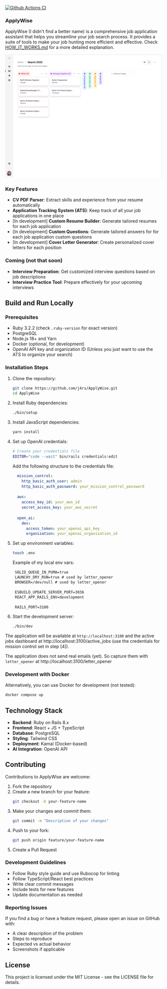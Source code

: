 [![Github Actions CI](https://github.com/j4rs/ApplyWise/actions/workflows/ci.yml/badge.svg)](https://github.com/j4rs/ApplyWise/actions/workflows/ci.yml)

### ApplyWise

ApplyWise (I didn't find a better name) is a comprehensive job application assistant that helps you streamline your job search process. It provides a suite of tools to make your job hunting more efficient and effective. Check [HOW_IT_WORKS.md](HOW_IT_WORKS.md) for a more detailed explanation.


![ApplyWise Dashboard](./doc/apply-wise-dashboard.png)


### Key Features

- **CV PDF Parser**: Extract skills and experience from your resume automatically
- **Application Tracking System (ATS)**: Keep track of all your job applications in one place
- [In development] **Custom Resume Builder**: Generate tailored resumes for each job application
- [In development] **Custom Questions**: Generate tailored answers for for each job application custom questions
- [In development] **Cover Letter Generator**: Create personalized cover letters for each position

### Coming (not that soon)
- **Interview Preparation**: Get customized interview questions based on job descriptions
- **Interview Practice Tool**: Prepare effectively for your upcoming interviews


## Build and Run Locally

### Prerequisites

- Ruby 3.2.2 (check `.ruby-version` for exact version)
- PostgreSQL
- Node.js 18+ and Yarn
- Docker (optional, for development)
- OpenAI API key and organization ID (Unless you just want to use the ATS to organize your search)

### Installation Steps

1. Clone the repository:

   ```bash
   git clone https://github.com/j4rs/ApplyWise.git
   cd ApplyWise
   ```
2. Install Ruby dependencies:

   ```bash
   ./bin/setup
   ```
3. Install JavaScript dependencies:

   ```bash
   yarn install
   ```
4. Set up OpenAI credentials:

   ```bash
   # Create your credentials file
   EDITOR="code --wait" bin/rails credentials:edit
   ```

   Add the following structure to the credentials file:

   ```yaml
     mission_control:
       http_basic_auth_user: admin
       http_basic_auth_password: your_mission_control_password

     aws:
       access_key_id: your_aws_id
       secret_access_key: your_aws_secret

     open_ai:
       dev:
         access_token: your_openai_api_key
         organization: your_openai_organization_id
   ```

5. Set up environment variables:

   ```bash
   touch .env
   ```

   Example of my local env vars:

   ```
    SOLID_QUEUE_IN_PUMA=true
    LAUNCHY_DRY_RUN=true # used by letter_opener
    BROWSER=/dev/null # used by letter_opener

    ESBUILD_UPDATE_SERVER_PORT=3036
    REACT_APP_RAILS_ENV=development

    RAILS_PORT=3100
   ```

7. Start the development server:
   ```bash
   ./bin/dev
   ```

The application will be available at `http://localhost:3100` and the active jobs dashboard at http://localhost:3100/active_jobs (use the credentials for mission control set in step [4]).

The application does not send real emails (yet). So capture them with `letter_opener` at http://localhost:3100/letter_opener

### Development with Docker

Alternatively, you can use Docker for development (not tested):

```bash
docker compose up
```

## Technology Stack

- **Backend**: Ruby on Rails 8.x
- **Frontend**: React + JS + TypeScript
- **Database**: PostgreSQL
- **Styling**: Tailwind CSS
- **Deployment**: Kamal (Docker-based)
- **AI Integration**: OpenAI API

## Contributing

Contributions to ApplyWise are welcome:

1. Fork the repository
2. Create a new branch for your feature:
   ```bash
   git checkout -b your-feature-name
   ```
3. Make your changes and commit them:
   ```bash
   git commit -m "Description of your changes"
   ```
4. Push to your fork:
   ```bash
   git push origin feature/your-feature-name
   ```
5. Create a Pull Request

### Development Guidelines

- Follow Ruby style guide and use Rubocop for linting
- Follow TypeScript/React best practices
- Write clear commit messages
- Include tests for new features
- Update documentation as needed

### Reporting Issues

If you find a bug or have a feature request, please open an issue on GitHub with:

- A clear description of the problem
- Steps to reproduce
- Expected vs actual behavior
- Screenshots if applicable

## License

This project is licensed under the MIT License - see the LICENSE file for details.
